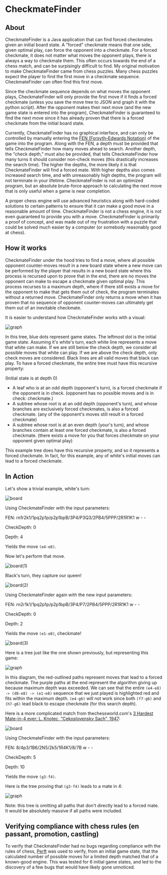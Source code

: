 # CheckmateFinder
## About
CheckmateFinder is a Java application that can find forced checkmates given an initial board state. A "forced" checkmate means that one side, given optimal play, can force the opponent into a checkmate. For a forced checkmate, it does not matter what moves the opponent plays, there is always a way to checkmate them. This often occurs towards the end of a chess match, and can be surpisingly difficult to find. My original motivation to make CheckmateFinder came from chess puzzles. Many chess puzzles expect the player to find the first move in a checkmate sequence. CheckmateFinder can often find this first move.

Since the checkmate sequence depends on what moves the opponent plays, CheckmateFinder will only provide the first move if it finds a forced checkmate (unless you save the move tree to JSON and graph it with the python script). After the opponent makes their next move (and the new game state is entered into the program), CheckmateFinder is guaranteed to find the next move since it has already proven that there is a forced checkmate from the initial board state.

Currently, CheckmateFinder has no graphical interface, and can only be controlled by manually entering the [FEN (Forsyth–Edwards Notation)](https://en.wikipedia.org/wiki/Forsyth%E2%80%93Edwards_Notation) of the game into the program. Along with the FEN, a depth must be provided that tells CheckmateFinder how many moves ahead to search. Another depth, the "check depth," must also be provided, that tells CheckmateFinder how many turns it should consider non-check moves (this drastically increases the search time). The higher the depths, the more likely it is that CheckmateFinder will find a forced mate. With higher depths also comes increased search time, and with unreasonably high depths, the program will not terminate in your lifetime. CheckmateFinder is not an optimized program, but an absolute brute-force approach to calculating the next move that is only useful when a game is near completion.

A proper chess engine will use advanced heuristics along with hard-coded solutions to certain patterns to ensure that it can make a good move in a reasonable amount of time. CheckmateFinder is not a chess engine, it is not even guaranteed to provide you with a move. CheckmateFinder is primarily a proof of concept, and was made out of my frustration with a puzzle that could be solved much easier by a computer (or somebody reasonably good at chess).

## How it works
CheckmateFinder under the hood tries to find a move, where all possible opponent counter-moves result in a new board state where a new move can be performed by the player that results in a new board state where this process is recursed upon to prove that in the end, there are no moves the opponent can make to escape a checkmate given optimal play. This process recurses to a maximum depth, where if there still exists a move for the opponent to make that gets them out of check, the program terminates without a returned move. CheckmateFinder only returns a move when it has proven that no sequence of opponent counter-moves can ultimately get them out of an inevitable checkmate.

It is easier to understand how CheckmateFinder works with a visual:

![graph](https://user-images.githubusercontent.com/38389408/225073488-0eed7c2a-ff1c-4b13-97d2-2c3c4f978450.png)

In this tree, blue dots represent game states. The leftmost dot is the initial game state. Assuming it's white's turn, each white line represents a move that white can make. If we are still below the check depth, we consider all possible moves that white can play. If we are above the check depth, only check moves are considered. Black lines are all valid moves that black can play. To have a forced checkmate, the entire tree must have this recursive property:

(Initial state is at depth 0)
- A leaf who is at an odd depth (opponent's turn), is a forced checkmate if the opponent is in check. (opponent has no possible moves and is in check: checkmate.)
- A subtree whose root is at an odd depth (opponent's turn), and whose branches are exclusively forced checkmates, is also a forced checkmate. (any of the opponent's moves still result in a forced checkmate)
- A subtree whose root is at an even depth (your's turn), and whose branches contain at least one forced checkmate, is also a forced checkmate. (there exists a move for you that forces checkmate on your opponent given optimal play)

This example tree does have this recursive property, and so it represents a forced checkmate. In fact, for this example, any of white's initial moves can lead to a forced checkmate.

## In Action
Let's show a trivial example, white's turn:

![board](https://user-images.githubusercontent.com/38389408/225085853-4a9d9eb6-b45c-417f-9704-7d090a764d91.png)

Using CheckmateFinder with the input parameters:

FEN: rn1r2k1/1pq2p1p/p2p1bpB/3P4/P3Q3/2PB4/5PPP/2R1R1K1 w - -

CheckDepth: 0

Depth: 4

Yields the move `(e4-e8)`.

Now let's perform that move.

![board(1)](https://user-images.githubusercontent.com/38389408/225085872-e71a97d7-980c-4409-b977-08678b9c5fc9.png)

Black's turn, they capture our queen!

![board(2)](https://user-images.githubusercontent.com/38389408/225085957-d1b24bde-f5b4-4ffe-95be-835667d0aeab.png)

Using CheckmateFinder again with the new input parameters:

FEN: rn2r1k1/1pq2p1p/p2p1bpB/3P4/P7/2PB4/5PPP/2R1R1K1 w - -

CheckDepth: 0

Depth: 2

Yields the move `(e1-e8)`, checkmate!

![board(3)](https://user-images.githubusercontent.com/38389408/225085994-9b70fe88-3952-4567-bdb1-1c84e1050e0a.png)

Here is a tree just like the one shown previously, but representing this game:

![graph](https://user-images.githubusercontent.com/38389408/225175857-db5d7842-700c-4b2b-b627-ba0a593420cb.png)

In this diagram, the red-outlined paths represent moves that lead to a forced checkmate. The purple paths at the end represent the algorithm giving up because maximum depth was exceeded. We can see that the entire `(e4-e8) -> (d8-e8) -> (e1-e8)` sequence that we just played is highlighted red and fits within the maximum depth. `(e4-g6)` will not work since both `(f7-g6)` and `(h7-g6)` lead black to escape checkmate (for this search depth).

Here is a more complicated match from thechessworld.com's [3 Hardest Mate-in-4 ever: L. Knotec, “Cekoslovensky Sach”, 1947](https://thechessworld.com/articles/problems/3-hardest-mate-in-4-ever/):

![board](https://user-images.githubusercontent.com/38389408/225177682-ecc6be4b-edb9-47f6-820f-bdd72c608291.png)

Using CheckmateFinder with the input parameters:

FEN: 8/4p3/1B6/2N5/2k5/1R4K1/8/7B w - -

CheckDepth: 5

Depth: 10

Yields the move `(g3-f4)`.

Here is the tree proving that `(g3-f4)` leads to a mate in 4:

![graph](https://user-images.githubusercontent.com/38389408/225205361-72381a31-cec9-48bb-8a2e-ac40fdf2abb5.png)

Note: this tree is omitting all paths that don't directly lead to a forced mate. It would be absolutely massive if all paths were included.

## Verifying compliance with chess rules (en passant, promotion, castling)
To verify that CheckmateFinder had no bugs regarding compliance with the rules of chess, [Perft](https://www.chessprogramming.org/Perft) was used to verify, from an initial game state, that the calculated number of possible moves for a limited depth matched that of a known-good engine. This was tested for 6 initial game states, and led to the discovery of a few bugs that would have likely gone unnoticed.
